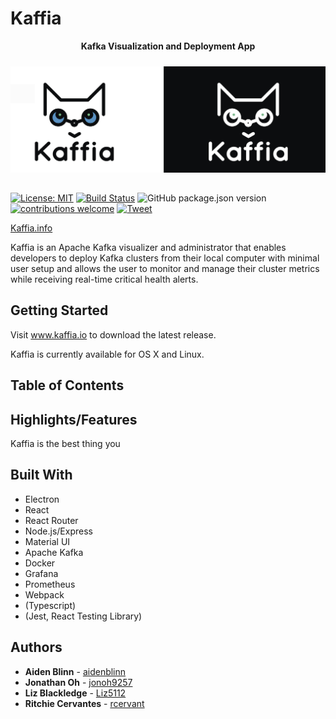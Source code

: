 # Kaffia

<p align="center"><b>Kafka Visualization and Deployment App</b></p>

<!-- Add logo -->
<p align="center"><img src="./src/assets/tempKaffiaLogo.png" style="margin-top: 10px; margin-bottom: -10px;"></p>

<!-- These are the badges at the top: 
license.
build,
github version,
contributions are welcome,
link to twitter -->
#
<!-- this one works -->
[![License: MIT](https://img.shields.io/badge/License-MIT-yellow.svg)](https://github.com/oslabs-beta/Kaffia/blob/main/LICENSE)
[![Build Status](https://travis-ci.org/oslabs-beta/Kaffia.svg?branch=master)](https://travis-ci.org/oslabs-beta/Kaffia)
![GitHub package.json version](https://img.shields.io/github/package-json/v/oslabs-beta/Kaffia?color=blue)
[![contributions welcome](https://img.shields.io/badge/contributions-welcome-brightgreen.svg?style=flat)](https://github.com/oslabs-beta/kaffia/issues)
[![Tweet](https://img.shields.io/twitter/url/http/shields.io.svg?style=social)](https://twitter.com/intent/tweet?text=Kafka-%Put%20your%20clusters%20first&url=https://www.kaffia.io&hashtags=Apache&Kafka,visualization&tool,visualizer&tool,monitoring&tool,cluster&metrics,cluster&health,kafka&alert,kafka&developers,)

[Kaffia.info](http://www.kaffia.io)

Kaffia is an Apache Kafka visualizer and administrator that enables developers to deploy Kafka clusters from their local computer with minimal user setup and allows the user to monitor and manage their cluster metrics while receiving real-time critical health alerts. 

## Getting Started

Visit www.kaffia.io to download the latest release.

Kaffia is currently available for OS X and Linux.

## Table of Contents

## Highlights/Features

Kaffia is the best thing you


## Built With

- Electron
- React
- React Router
- Node.js/Express
- Material UI
- Apache Kafka
- Docker
- Grafana
- Prometheus
- Webpack
- (Typescript)
- (Jest, React Testing Library)

## Authors

- **Aiden Blinn** - [aidenblinn](https://github.com/aidenblinn)
- **Jonathan Oh** - [jonoh9257](https://github.com/jonoh9257)
- **Liz Blackledge** - [Liz5112](https://github.com/Liz5112)
- **Ritchie Cervantes** - [rcervant](https://github.com/rcervant)
